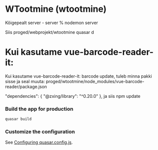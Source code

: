 # WTootmine (wtootmine)

Kõigepealt server - server % nodemon server

Siis proged/webprojekt/wtootmine quasar d

# Kui kasutame vue-barcode-reader-it:

Kui kasutame vue-barcode-reader-it:
barcode update, tuleb minna pakki sisse ja seal muuta:
proged/wtootmine/node_modules/vue-barcode-reader/package.json

"dependencies": {
"@zxing/library": "^0.20.0"
},
ja siis npm update

### Build the app for production

```bash
quasar build
```

### Customize the configuration

See [Configuring quasar.config.js](https://v2.quasar.dev/quasar-cli-vite/quasar-config-js).
